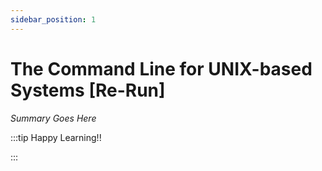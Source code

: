 ```yaml
---
sidebar_position: 1
---
```


# The Command Line for UNIX-based Systems [Re-Run]

_Summary Goes Here_

:::tip Happy Learning!!

<QuestButton text="Go To Quest" link="https://app.stackup.dev/quest_page/the-command-line-for-unix-based-systems-[re-run]" />

:::
